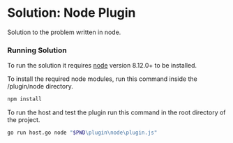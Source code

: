 # Solution: Node Plugin

Solution to the problem written in node.

### Running Solution

To run the solution it requires [node](https://nodejs.org/en/) version 8.12.0+ to be installed.

To install the required node modules, run this command inside the /plugin/node directory.
```bash
npm install
```

To run the host and test the plugin run this command in the root directory of the project.
```bash
go run host.go node "$PWD\plugin\node\plugin.js"
```